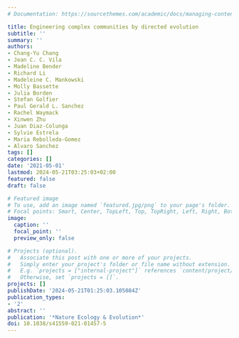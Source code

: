 ```yaml
---
# Documentation: https://sourcethemes.com/academic/docs/managing-content/

title: Engineering complex communities by directed evolution
subtitle: ''
summary: ''
authors:
- Chang-Yu Chang
- Jean C. C. Vila
- Madeline Bender
- Richard Li
- Madeleine C. Mankowski
- Molly Bassette
- Julia Borden
- Stefan Golfier
- Paul Gerald L. Sanchez
- Rachel Waymack
- Xinwen Zhu
- Juan Diaz-Colunga
- Sylvie Estrela
- Maria Rebolleda-Gomez
- Alvaro Sanchez
tags: []
categories: []
date: '2021-05-01'
lastmod: 2024-05-21T03:25:03+02:00
featured: false
draft: false

# Featured image
# To use, add an image named `featured.jpg/png` to your page's folder.
# Focal points: Smart, Center, TopLeft, Top, TopRight, Left, Right, BottomLeft, Bottom, BottomRight.
image:
  caption: ''
  focal_point: ''
  preview_only: false

# Projects (optional).
#   Associate this post with one or more of your projects.
#   Simply enter your project's folder or file name without extension.
#   E.g. `projects = ["internal-project"]` references `content/project/deep-learning/index.md`.
#   Otherwise, set `projects = []`.
projects: []
publishDate: '2024-05-21T01:25:03.105084Z'
publication_types:
- '2'
abstract: ''
publication: '*Nature Ecology & Evolution*'
doi: 10.1038/s41559-021-01457-5
---
```

